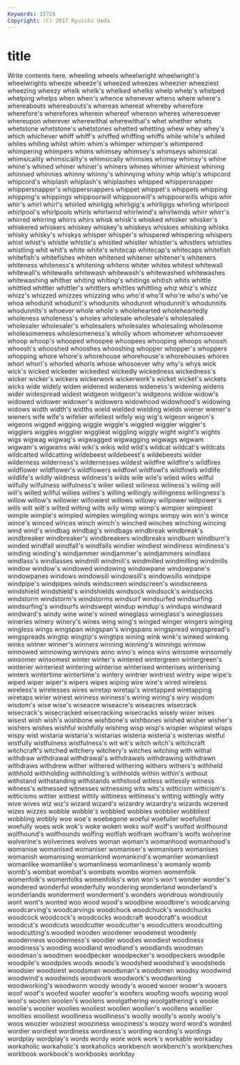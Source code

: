 ```yaml
---
Keywords: 15728 
Copyright: (C) 2017 Ryuichi Ueda
---
```


# title

Write contents here.
wheeling wheels
wheelwright wheelwright's wheelwrights wheeze wheeze's wheezed wheezes wheezier wheeziest wheezing
wheezy whelk whelk's whelked whelks whelp whelp's whelped whelping whelps
when when's whence whenever whens where where's whereabouts whereabouts's whereas
whereat whereby wherefore wherefore's wherefores wherein whereof whereon wheres wheresoever
whereupon wherever wherewithal wherewithal's whet whether whets whetstone whetstone's whetstones
whetted whetting whew whey whey's which whichever whiff whiff's whiffed
whiffing whiffs while while's whiled whiles whiling whilst whim whim's
whimper whimper's whimpered whimpering whimpers whims whimsey whimsey's whimseys whimsical
whimsicality whimsicality's whimsically whimsies whimsy whimsy's whine whine's whined whiner
whiner's whiners whines whinier whiniest whining whinnied whinnies whinny whinny's
whinnying whiny whip whip's whipcord whipcord's whiplash whiplash's whiplashes whipped
whippersnapper whippersnapper's whippersnappers whippet whippet's whippets whipping whipping's whippings whippoorwill
whippoorwill's whippoorwills whips whir whir's whirl whirl's whirled whirligig whirligig's
whirligigs whirling whirlpool whirlpool's whirlpools whirls whirlwind whirlwind's whirlwinds whirr
whirr's whirred whirring whirrs whirs whisk whisk's whisked whisker whisker's
whiskered whiskers whiskey whiskey's whiskeys whiskies whisking whisks whisky whisky's
whiskys whisper whisper's whispered whispering whispers whist whist's whistle whistle's
whistled whistler whistler's whistlers whistles whistling whit whit's white white's
whitecap whitecap's whitecaps whitefish whitefish's whitefishes whiten whitened whitener whitener's
whiteners whiteness whiteness's whitening whitens whiter whites whitest whitewall whitewall's
whitewalls whitewash whitewash's whitewashed whitewashes whitewashing whither whiting whiting's whitings
whitish whits whittle whittled whittler whittler's whittlers whittles whittling whiz
whiz's whizz whizz's whizzed whizzes whizzing who who'd who'll who're
who's who've whoa whodunit whodunit's whodunits whodunnit whodunnit's whodunnits whodunnits's
whoever whole whole's wholehearted wholeheartedly wholeness wholeness's wholes wholesale wholesale's
wholesaled wholesaler wholesaler's wholesalers wholesales wholesaling wholesome wholesomeness wholesomeness's wholly
whom whomever whomsoever whoop whoop's whooped whoopee whoopees whooping whoops
whoosh whoosh's whooshed whooshes whooshing whopper whopper's whoppers whopping whore
whore's whorehouse whorehouse's whorehouses whores whorl whorl's whorled whorls whose
whosoever why why's whys wick wick's wicked wickeder wickedest wickedly
wickedness wickedness's wicker wicker's wickers wickerwork wickerwork's wicket wicket's wickets
wicks wide widely widen widened wideness wideness's widening widens wider
widespread widest widgeon widgeon's widgeons widow widow's widowed widower widower's
widowers widowhood widowhood's widowing widows width width's widths wield wielded
wielding wields wiener wiener's wieners wife wife's wifelier wifeliest wifely
wig wig's wigeon wigeon's wigeons wigged wigging wiggle wiggle's wiggled
wiggler wiggler's wigglers wiggles wigglier wiggliest wiggling wiggly wight wight's
wights wigs wigwag wigwag's wigwagged wigwagging wigwags wigwam wigwam's wigwams
wiki wiki's wikis wild wild's wildcat wildcat's wildcats wildcatted wildcatting
wildebeest wildebeest's wildebeests wilder wilderness wilderness's wildernesses wildest wildfire wildfire's
wildfires wildflower wildflower's wildflowers wildfowl wildfowl's wildfowls wildlife wildlife's wildly
wildness wildness's wilds wile wile's wiled wiles wilful wilfully wilfulness
wilfulness's wilier wiliest wiliness wiliness's wiling will will's willed willful
willies willies's willing willingly willingness willingness's willow willow's willowier willowiest
willows willowy willpower willpower's wills wilt wilt's wilted wilting wilts
wily wimp wimp's wimpier wimpiest wimple wimple's wimpled wimples wimpling
wimps wimpy win win's wince wince's winced winces winch winch's
winched winches winching wincing wind wind's windbag windbag's windbags windbreak
windbreak's windbreaker windbreaker's windbreakers windbreaks windburn windburn's winded windfall windfall's
windfalls windier windiest windiness windiness's winding winding's windjammer windjammer's windjammers
windlass windlass's windlasses windmill windmill's windmilled windmilling windmills window window's
windowed windowing windowpane windowpane's windowpanes windows windowsill windowsill's windowsills windpipe
windpipe's windpipes winds windscreen windscreen's windscreens windshield windshield's windshields windsock
windsock's windsocks windstorm windstorm's windstorms windsurf windsurfed windsurfing windsurfing's windsurfs
windswept windup windup's windups windward windward's windy wine wine's wined
wineglass wineglass's wineglasses wineries winery winery's wines wing wing's winged
winger wingers winging wingless wings wingspan wingspan's wingspans wingspread wingspread's
wingspreads wingtip wingtip's wingtips wining wink wink's winked winking winks
winner winner's winners winning winning's winnings winnow winnowed winnowing winnows
wino wino's winos wins winsome winsomely winsomer winsomest winter winter's
wintered wintergreen wintergreen's winterier winteriest wintering winterise winterised winterises winterising
winters wintertime wintertime's wintery wintrier wintriest wintry wipe wipe's wiped
wiper wiper's wipers wipes wiping wire wire's wired wireless wireless's
wirelesses wires wiretap wiretap's wiretapped wiretapping wiretaps wirier wiriest wiriness
wiriness's wiring wiring's wiry wisdom wisdom's wise wise's wiseacre wiseacre's
wiseacres wisecrack wisecrack's wisecracked wisecracking wisecracks wisely wiser wises wisest
wish wish's wishbone wishbone's wishbones wished wisher wisher's wishers wishes
wishful wishfully wishing wisp wisp's wispier wispiest wisps wispy wist
wistaria wistaria's wistarias wisteria wisteria's wisterias wistful wistfully wistfulness wistfulness's
wit wit's witch witch's witchcraft witchcraft's witched witchery witchery's witches
witching with withal withdraw withdrawal withdrawal's withdrawals withdrawing withdrawn withdraws
withdrew wither withered withering withers withers's withheld withhold withholding withholding's
withholds within within's without withstand withstanding withstands withstood witless witlessly
witness witness's witnessed witnesses witnessing wits wits's witticism witticism's witticisms
wittier wittiest wittily wittiness wittiness's witting wittingly witty wive wives
wiz wiz's wizard wizard's wizardry wizardry's wizards wizened wizes wizzes
wobble wobble's wobbled wobbles wobblier wobbliest wobbling wobbly woe woe's
woebegone woeful woefuller woefullest woefully woes wok wok's woke woken
woks wolf wolf's wolfed wolfhound wolfhound's wolfhounds wolfing wolfish wolfram
wolfram's wolfs wolverine wolverine's wolverines wolves woman woman's womanhood womanhood's
womanise womanised womaniser womaniser's womanisers womanises womanish womanising womankind womankind's
womanlier womanliest womanlike womanlike's womanliness womanliness's womanly womb womb's wombat
wombat's wombats wombs women womenfolk womenfolk's womenfolks womenfolks's won won's
won't wonder wonder's wondered wonderful wonderfully wondering wonderland wonderland's wonderlands
wonderment wonderment's wonders wondrous wondrously wont wont's wonted woo wood
wood's woodbine woodbine's woodcarving woodcarving's woodcarvings woodchuck woodchuck's woodchucks woodcock
woodcock's woodcocks woodcraft woodcraft's woodcut woodcut's woodcuts woodcutter woodcutter's woodcutters
woodcutting woodcutting's wooded wooden woodener woodenest woodenly woodenness woodenness's woodier
woodies woodiest woodiness woodiness's wooding woodland woodland's woodlands woodman woodman's
woodmen woodpecker woodpecker's woodpeckers woodpile woodpile's woodpiles woods woods's woodshed
woodshed's woodsheds woodsier woodsiest woodsman woodsman's woodsmen woodsy woodwind woodwind's
woodwinds woodwork woodwork's woodworking woodworking's woodworm woody woody's wooed wooer
wooer's wooers woof woof's woofed woofer woofer's woofers woofing woofs
wooing wool wool's woolen woolen's woolens woolgathering woolgathering's woolie woolie's
woolier woolies wooliest woollen woollen's woollens woollier woollies woolliest woolliness
woolliness's woolly woolly's wooly wooly's woos woozier wooziest wooziness wooziness's
woozy word word's worded wordier wordiest wordiness wordiness's wording wording's
wordings wordplay wordplay's words wordy wore work work's workable workaday
workaholic workaholic's workaholics workbench workbench's workbenches workbook workbook's workbooks workday
